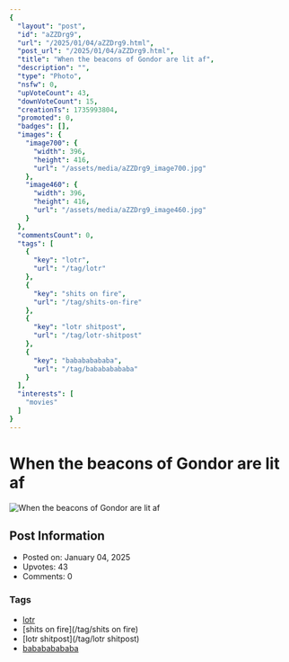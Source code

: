 ```yaml
---
{
  "layout": "post",
  "id": "aZZDrg9",
  "url": "/2025/01/04/aZZDrg9.html",
  "post_url": "/2025/01/04/aZZDrg9.html",
  "title": "When the beacons of Gondor are lit af",
  "description": "",
  "type": "Photo",
  "nsfw": 0,
  "upVoteCount": 43,
  "downVoteCount": 15,
  "creationTs": 1735993804,
  "promoted": 0,
  "badges": [],
  "images": {
    "image700": {
      "width": 396,
      "height": 416,
      "url": "/assets/media/aZZDrg9_image700.jpg"
    },
    "image460": {
      "width": 396,
      "height": 416,
      "url": "/assets/media/aZZDrg9_image460.jpg"
    }
  },
  "commentsCount": 0,
  "tags": [
    {
      "key": "lotr",
      "url": "/tag/lotr"
    },
    {
      "key": "shits on fire",
      "url": "/tag/shits-on-fire"
    },
    {
      "key": "lotr shitpost",
      "url": "/tag/lotr-shitpost"
    },
    {
      "key": "babababababa",
      "url": "/tag/babababababa"
    }
  ],
  "interests": [
    "movies"
  ]
}
---
```


# When the beacons of Gondor are lit af

![When the beacons of Gondor are lit af](/assets/media/aZZDrg9_image700.jpg)

## Post Information

- Posted on: January 04, 2025
- Upvotes: 43
- Comments: 0

### Tags

- [lotr](/tag/lotr)
- [shits on fire](/tag/shits on fire)
- [lotr shitpost](/tag/lotr shitpost)
- [babababababa](/tag/babababababa)
